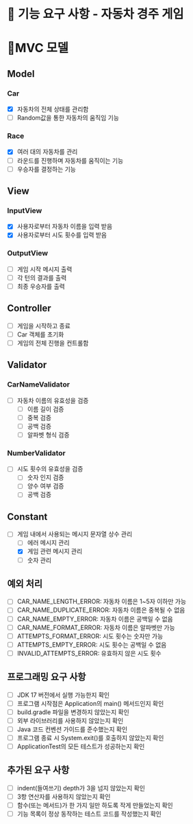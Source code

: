 # 🚀 기능 요구 사항 - 자동차 경주 게임

# 📍MVC 모델
## Model
### Car
- [x] 자동차의 전체 상태를 관리함
- [ ] Random값을 통한 자동차의 움직임 기능

### Race
- [x] 여러 대의 자동차를 관리
- [ ] 라운드를 진행하며 자동차를 움직이는 기능
- [ ] 우승자를 결정하는 기능

## View
### InputView
- [x] 사용자로부터 자동차 이름을 입력 받음
- [x] 사용자로부터 시도 횟수를 입력 받음

### OutputView
- [ ] 게임 시작 메시지 출력
- [ ] 각 턴의 결과를 출력
- [ ] 최종 우승자를 출력

## Controller
- [ ] 게임을 시작하고 종료
- [ ] Car 객체를 초기화
- [ ] 게임의 전체 진행을 컨트롤함

## Validator
### CarNameValidator
- [ ] 자동차 이름의 유효성을 검증
    - [ ] 이름 길이 검증
    - [ ] 중복 검증
    - [ ] 공백 검증
    - [ ] 알파벳 형식 검증

### NumberValidator
- [ ] 시도 횟수의 유효성을 검증
    - [ ] 숫자 인지 검증
    - [ ] 양수 여부 검증
    - [ ] 공백 검증

## Constant
- [ ] 게임 내에서 사용되는 메시지 문자열 상수 관리
    - [ ] 에러 메시지 관리
    - [x] 게임 관련 메시지 관리
    - [ ] 숫자 관리

## 예외 처리
- [ ] CAR_NAME_LENGTH_ERROR: 자동차 이름은 1~5자 이하만 가능
- [ ] CAR_NAME_DUPLICATE_ERROR: 자동차 이름은 중복될 수 없음
- [ ] CAR_NAME_EMPTY_ERROR: 자동차 이름은 공백일 수 없음
- [ ] CAR_NAME_FORMAT_ERROR: 자동차 이름은 알파벳만 가능
- [ ] ATTEMPTS_FORMAT_ERROR: 시도 횟수는 숫자만 가능
- [ ] ATTEMPTS_EMPTY_ERROR: 시도 횟수는 공백일 수 없음
- [ ] INVALID_ATTEMPTS_ERROR: 유효하지 않은 시도 횟수

## 프로그래밍 요구 사항
- [ ] JDK 17 버전에서 실행 가능한지 확인
- [ ] 프로그램 시작점은 Application의 main() 메서드인지 확인
- [ ] build.gradle 파일을 변경하지 않았는지 확인
- [ ] 외부 라이브러리를 사용하지 않았는지 확인
- [ ] Java 코드 컨벤션 가이드를 준수했는지 확인
- [ ] 프로그램 종료 시 System.exit()를 호출하지 않았는지 확인
- [ ] ApplicationTest의 모든 테스트가 성공하는지 확인

## 추가된 요구 사항
- [ ] indent(들여쓰기) depth가 3을 넘지 않았는지 확인
- [ ] 3항 연산자를 사용하지 않았는지 확인
- [ ] 함수(또는 메서드)가 한 가지 일만 하도록 작게 만들었는지 확인
- [ ] 기능 목록이 정상 동작하는 테스트 코드를 작성했는지 확인